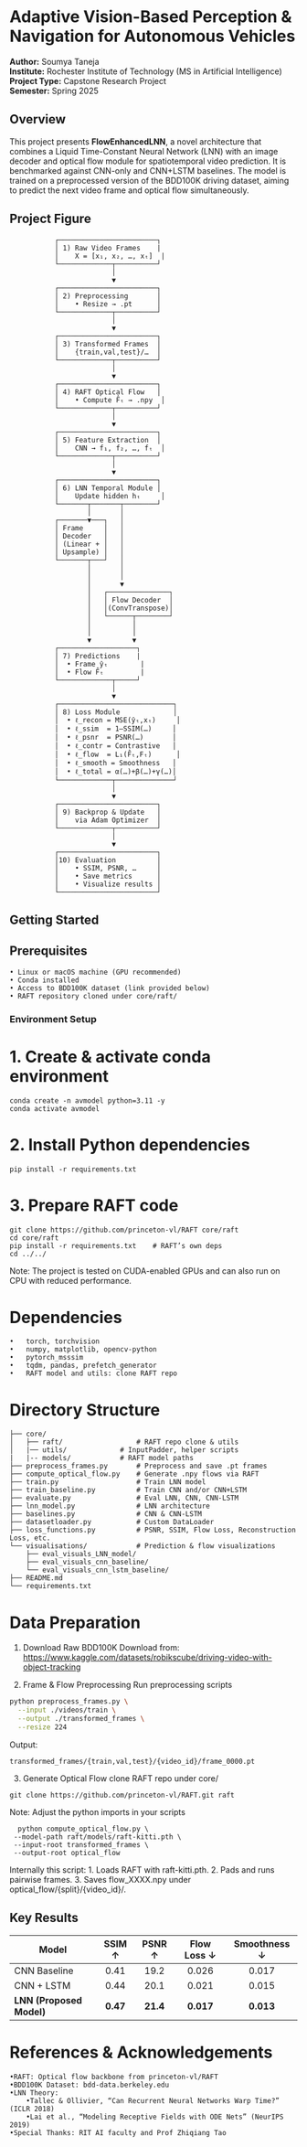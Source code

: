# Adaptive Vision-Based Perception & Navigation for Autonomous Vehicles

**Author:** Soumya Taneja  
**Institute:** Rochester Institute of Technology (MS in Artificial Intelligence)  
**Project Type:** Capstone Research Project  
**Semester:** Spring 2025

## Overview

This project presents **FlowEnhancedLNN**, a novel architecture that combines a Liquid Time-Constant Neural Network (LNN) with an image decoder and optical flow module for spatiotemporal video prediction. It is benchmarked against CNN-only and CNN+LSTM baselines. The model is trained on a preprocessed version of the BDD100K driving dataset, aiming to predict the next video frame and optical flow simultaneously.

## Project Figure


```plaintext
           ┌────────────────────────┐
           │ 1) Raw Video Frames    |
           │    X = [x₁, x₂, …, xₜ]  | 
           └─────────────┬──────────┘
                         │
                         ▼
           ┌────────────────────────┐
           │ 2) Preprocessing       │
           │    • Resize → .pt      │
           └─────────────┬──────────┘
                         │
                         ▼
           ┌────────────────────────┐
           │ 3) Transformed Frames  │
           │    {train,val,test}/…  │
           └─────────────┬──────────┘
                         │
                         ▼
           ┌────────────────────────┐
           │ 4) RAFT Optical Flow   │
           │    • Compute F̂ₜ → .npy  │
           └─────────────┬──────────┘
                         │
                         ▼
           ┌────────────────────────┐
           │ 5) Feature Extraction  │
           │    CNN → f₁, f₂, …, fₜ  │
           └─────────────┬──────────┘
                         │
                         ▼
           ┌────────────────────────┐
           │ 6) LNN Temporal Module │
           │    Update hidden hₜ     │
           └───────┬───────┬────────┘
                   │       │
           ┌───────▼───┐   │
           │ Frame     │   │
           │ Decoder   │   │
           │ (Linear + │   │
           │ Upsample) │   │
           └───────┬───┘   │
                   │       │
                   │       │
                   │       ▼
                   │   ┌───────────────┐
                   │   │ Flow Decoder  │
                   │   │(ConvTranspose)│
                   │   └──────┬────────┘
                   │          │
                   │          │
                   ▼          ▼
           ┌───────────────────┐
           │ 7) Predictions    |  
           │  • Frame ŷₜ        |    
           │  • Flow F̂ₜ         |    
           └─────────────┬─────┘
                         │
                         ▼
           ┌────────────────────────────┐
           │ 8) Loss Module             │
           │  • ℓ_recon = MSE(ŷₜ,xₜ)     │  
           │  • ℓ_ssim  = 1–SSIM(…)     │
           │  • ℓ_psnr  = PSNR(…)       │
           │  • ℓ_contr = Contrastive   │
           │  • ℓ_flow  = L₁(F̂ₜ,Fₜ)      │
           │  • ℓ_smooth = Smoothness   │
           │  • ℓ_total = α(…)+β(…)+γ(…)│
           └─────────────┬──────────────┘
                         │
                         ▼
           ┌────────────────────────┐
           │ 9) Backprop & Update   │
           │    via Adam Optimizer  │
           └─────────────┬──────────┘
                         │
                         ▼
           ┌────────────────────────┐
           │10) Evaluation          │
           │    • SSIM, PSNR, …     │
           │    • Save metrics      │
           │    • Visualize results │
           └────────────────────────┘
```

## Getting Started

## Prerequisites
	• Linux or macOS machine (GPU recommended)
	• Conda installed
	• Access to BDD100K dataset (link provided below)
	• RAFT repository cloned under core/raft/ 

### Environment Setup

# 1. Create & activate conda environment
```
conda create -n avmodel python=3.11 -y
conda activate avmodel
```

# 2. Install Python dependencies
```
pip install -r requirements.txt
```

# 3. Prepare RAFT code
```
git clone https://github.com/princeton-vl/RAFT core/raft
cd core/raft
pip install -r requirements.txt    # RAFT’s own deps
cd ../../
```



Note: The project is tested on CUDA-enabled GPUs and can also run on CPU with reduced performance.

# Dependencies
	•	torch, torchvision
	•	numpy, matplotlib, opencv-python
	•	pytorch_msssim
	•	tqdm, pandas, prefetch_generator
	•	RAFT model and utils: clone RAFT repo

# Directory Structure
```
├── core/
│   ├── raft/                  # RAFT repo clone & utils
│   |── utils/  	       # InputPadder, helper scripts
|   |-- models/		       # RAFT model paths
├── preprocess_frames.py       # Preprocess and save .pt frames
├── compute_optical_flow.py    # Generate .npy flows via RAFT
├── train.py                   # Train LNN model
├── train_baseline.py          # Train CNN and/or CNN+LSTM
├── evaluate.py                # Eval LNN, CNN, CNN-LSTM
├── lnn_model.py               # LNN architecture
├── baselines.py               # CNN & CNN-LSTM
├── datasetloader.py           # Custom DataLoader
├── loss_functions.py          # PSNR, SSIM, Flow Loss, Reconstruction Loss, etc.
└── visualisations/            # Prediction & flow visualizations
    ├── eval_visuals_LNN_model/
    ├── eval_visuals_cnn_baseline/
    └── eval_visuals_cnn_lstm_baseline/                  
├── README.md  
└── requirements.txt
```



# Data Preparation
1.	Download Raw BDD100K
Download from: https://www.kaggle.com/datasets/robikscube/driving-video-with-object-tracking

2.	Frame & Flow Preprocessing
Run preprocessing scripts
```bash
python preprocess_frames.py \
  --input ./videos/train \
  --output ./transformed_frames \
  --resize 224
```
Output:
```
transformed_frames/{train,val,test}/{video_id}/frame_0000.pt
```
3. Generate Optical Flow
clone RAFT repo under core/
```
git clone https://github.com/princeton-vl/RAFT.git raft
```
Note: Adjust the python imports in your scripts 
 ```
   python compute_optical_flow.py \
  --model-path raft/models/raft-kitti.pth \
  --input-root transformed_frames \
  --output-root optical_flow
  ```
Internally this script:
	1. Loads RAFT with raft-kitti.pth.
	2. Pads and runs pairwise frames.
	3. Saves flow_XXXX.npy under optical_flow/{split}/{video_id}/.

##  Key Results

| Model          | SSIM ↑ | PSNR ↑ | Flow Loss ↓ | Smoothness ↓ |
| -------------- | :----: | :----: | :---------: | :----------: |
| CNN Baseline   |  0.41  |  19.2  |    0.026    |    0.017     |
| CNN + LSTM     |  0.44  |  20.1  |    0.021    |    0.015     |
| **LNN (Proposed Model)** | **0.47** | **21.4** |  **0.017**  |  **0.013**   |


# References & Acknowledgements
	•RAFT: Optical flow backbone from princeton-vl/RAFT
	•BDD100K Dataset: bdd-data.berkeley.edu
	•LNN Theory:
		•Tallec & Ollivier, “Can Recurrent Neural Networks Warp Time?” (ICLR 2018)
		•Lai et al., “Modeling Receptive Fields with ODE Nets” (NeurIPS 2019)
	•Special Thanks: RIT AI faculty and Prof Zhiqiang Tao



